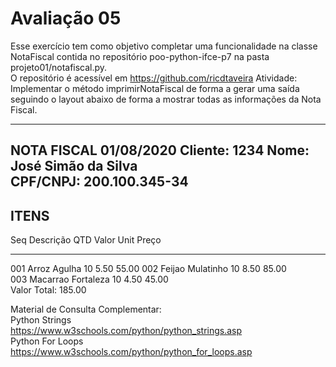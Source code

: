 # Avaliação 05
Esse exercício tem como objetivo completar uma funcionalidade na classe NotaFiscal
 contida no  repositório poo-python-ifce-p7 na pasta projeto01/notafiscal.py.  
O repositório é acessível em https://github.com/ricdtaveira 
Atividade: Implementar o método imprimirNotaFiscal de forma a gerar uma saída seguindo
 o  layout abaixo de forma a mostrar todas as informações da Nota Fiscal.  
  
---------------------------------------------------------------------------------------------------------------  
NOTA FISCAL 01/08/2020  Cliente: 1234 Nome: José Simão da Silva  
CPF/CNPJ: 200.100.345-34  
---------------------------------------------------------------------------------------------------------------  
ITENS  
---------------------------------------------------------------------------------------------------------------  
Seq Descrição 						      QTD   Valor Unit  	Preço  
--- -------------------------------------------------------- ----- ------------ ------------------  
001 Arroz Agulha 					      10 	5.50 		55.00 
002 Feijao Mulatinho 					      10 	8.50 		85.00  
003 Macarrao Fortaleza 					      10 	4.50 		45.00  
Valor Total: 185.00  

Material de Consulta Complementar:  
Python Strings  
https://www.w3schools.com/python/python_strings.asp  
Python For Loops  
https://www.w3schools.com/python/python_for_loops.asp 